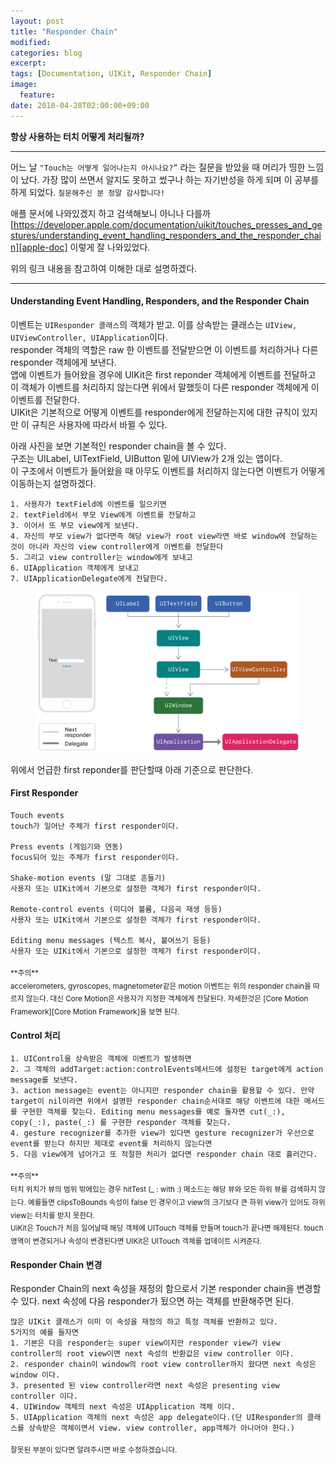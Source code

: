 ```yaml
---
layout: post
title: "Responder Chain"
modified:
categories: blog
excerpt:
tags: [Documentation, UIKit, Responder Chain]
image:
  feature:
date: 2018-04-28T02:00:00+09:00
---
```

**항상 사용하는 터치 어떻게 처리될까?**

----

어느 날 `"Touch는 어떻게 일어나는지 아시나요?”` 라는 질문을 받았을 때 머리가 띵한 느낌이 났다. 
가장 많이 쓰면서 알지도 못하고 썼구나 하는 자기반성을 하게 되며 이 공부를 하게 되었다.
`질문해주신 분 정말 감사합니다!`

애플 문서에 나와있겠지 하고 검색해보니 아니나 다를까 [https://developer.apple.com/documentation/uikit/touches_presses_and_gestures/understanding_event_handling_responders_and_the_responder_chain][apple-doc] 이렇게 잘 나와있었다.

위의 링크 내용을 참고하여 이해한 대로 설명하겠다.<br>

---
#### Understanding Event Handling, Responders, and the Responder Chain

이벤트는 `UIResponder 클래스`의 객체가 받고. 이를 상속받는 클래스는 `UIView, UIViewController, UIApplication`이다.<br>
responder 객체의 역할은 raw 한 이벤트를 전달받으면 이 이벤트를 처리하거나 다른 responder 객체에게 보낸다.<br>
앱에 이벤트가 들어왔을 경우에 UIKit은 first reponder 객체에게 이벤트를 전달하고 이 객체가 이벤트를 처리하지 않는다면 위에서 말했듯이 다른 responder 객체에게 이 이벤트를 전달한다.<br>
UIKit은 기본적으로 어떻게 이벤트를 responder에게 전달하는지에 대한 규칙이 있지만 이 규칙은 사용자에 따라서 바뀔 수 있다.<br>

아래 사진을 보면 기본적인 responder chain을 볼 수 있다.<br>
구조는 UILabel, UITextField, UIButton 밑에 UIView가 2개 있는 앱이다.<br>
이 구조에서 이벤트가 들어왔을 때 아무도 이벤트를 처리하지 않는다면 이벤트가 어떻게 이동하는지 설명하겠다.<br>

	1. 사용자가 textField에 이벤트를 일으키면
	2. textField에서 부모 View에게 이벤트를 전달하고 
	3. 이어서 또 부모 view에게 보낸다. 
	4. 자신의 부모 view가 없다면즉 해당 view가 root view라면 바로 window에 전달하는 것이 아니라 자신의 view controller에게 이벤트를 전달한다 
	5. 그리고 view controller는 window에게 보내고 
	6. UIApplication 객체에게 보내고 
	7. UIApplicationDelegate에게 전달한다.

<figure>
	<img src="/images/responder_chain.png" alt="responder chain">
</figure>

위에서 언급한 first reponder를 판단할때 아래 기준으로 판단한다.<br>
#### First Responder

	Touch events
	touch가 일어난 주체가 first responder이다.

	Press events (게임기와 연동)
	focus되어 있는 주체가 first responder이다.

	Shake-motion events (말 그대로 흔들기)
	사용자 또는 UIKit에서 기본으로 설정한 객체가 first responder이다.

	Remote-control events (미디어 볼륨, 다음곡 재생 등등)
	사용자 또는 UIKit에서 기본으로 설정한 객체가 first responder이다.

	Editing menu messages (텍스트 복사, 붙여쓰기 등등)
	사용자 또는 UIKit에서 기본으로 설정한 객체가 first responder이다.

<sub>
**주의** <br>
accelerometers, gyroscopes, magnetometer같은 motion 이벤트는 위의 responder chain을 따르지 않는다. 대신 Core Motion은 사용자가 지정한 객체에게 전달된다. 자세한것은 [Core Motion Framework][Core Motion Framework]을 보면 된다.
</sub>

#### Control 처리

	1. UIControl을 상속받은 객체에 이벤트가 발생하면 
	2. 그 객체의 addTarget:action:controlEvents메서드에 설정된 target에게 action message를 보낸다. 
	3. action message는 event는 아니지만 responder chain을 활용할 수 있다. 만약 target이 nil이라면 위에서 설명한 responder chain순서대로 해당 이벤트에 대한 메서드를 구현한 객체를 찾는다. Editing menu messages를 예로 들자면 cut(_:), copy(_:), paste(_:) 를 구현한 responder 객체를 찾는다.
	4. gesture recognizer를 추가한 view가 있다면 gesture recognizer가 우선으로 event를 받는다 하지만 제대로 event를 처리하지 않는다면 
	5. 다음 view에게 넘어가고 또 적절한 처리가 없다면 responder chain 대로 흘러간다.

<sub>
**주의** <br>
터치 위치가 뷰의 범위 밖에있는 경우 hitTest (_ : with :) 메소드는 해당 뷰와 모든 하위 뷰를 검색하지 않는다. 예를들면 clipsToBounds 속성이 false 인 경우이고 view의 크기보다 큰 하위 view가 있어도 하위 view는 터치를 받지 못한다.<br>
UiKit은 Touch가 처음 일어날때 해당 객체에 UITouch 객체를 만들며 touch가 끝나면 해제된다. touch 영역이 변경되거나 속성이 변경된다면 UIKit은 UITouch 객체를 업데이트 시켜준다.
</sub>

#### Responder Chain 변경

Responder Chain의 next 속성을 재정의 함으로서 기본 responder chain을 변경할 수 있다. next 속성에 다음 responder가 됬으면 하는 객체를 반환해주면 된다.

	많은 UIKit 클래스가 이미 이 속성을 재정의 하고 특정 객체를 반환하고 있다.
	5가지의 예를 들자면
	1. 기본은 다음 responder는 super view이지만 responder view가 view controller의 root view이면 next 속성의 반환값은 view controller 이다.
	2. responder chain이 window의 root view controller까지 왔다면 next 속성은 window 이다.
	3. presented 된 view controller라면 next 속성은 presenting view controller 이다.
	4. UIWindow 객체의 next 속성은 UIApplication 객체 이다.
	5. UIApplication 객체의 next 속성은 app delegate이다.(단 UIResponder의 클래스를 상속받은 객체이면서 view. view controller, app객체가 아니어야 한다.)



<sub>잘못된 부분이 있다면 알려주시면 바로 수정하겠습니다.</sub>

[apple-doc]: https://developer.apple.com/documentation/uikit/touches_presses_and_gestures/understanding_event_handling_responders_and_the_responder_chain
[Core Motion Framework]: https://developer.apple.com/library/content/documentation/Miscellaneous/Conceptual/iPhoneOSTechOverview/CoreServicesLayer/CoreServicesLayer.html#//apple_ref/doc/uid/TP40007898-CH10-SW27
